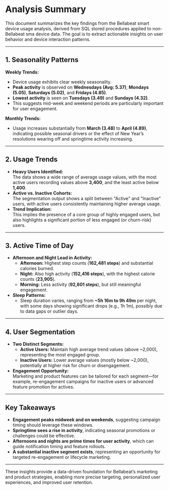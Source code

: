 # Analysis Summary

This document summarizes the key findings from the Bellabeat smart device usage analysis, derived from SQL stored procedures applied to non-Bellabeat sma device data. The goal is to extract actionable insights on user behavior and device interaction patterns.

---

## 1. Seasonality Patterns

**Weekly Trends:**  
- Device usage exhibits clear weekly seasonality.
- **Peak activity** is observed on **Wednesdays (Avg: 5.37)**, **Mondays (5.05)**, **Saturdays (5.02)**, and **Fridays (4.85)**.
- **Lowest activity** is seen on **Tuesdays (3.49)** and **Sundays (4.32)**.
- This suggests mid-week and weekend periods are particularly important for user engagement.

**Monthly Trends:**  
- Usage increases substantially from **March (3.48)** to **April (4.89)**, indicating possible seasonal drivers or the effect of New Year’s resolutions wearing off and springtime activity increasing.

---

## 2. Usage Trends

- **Heavy Users Identified:**  
  The data shows a wide range of average usage values, with the most active users recording values above **3,400**, and the least active below **1,400**.
- **Active vs. Inactive Cohorts:**  
  The segmentation output shows a split between "Active" and "Inactive" users, with active users consistently maintaining higher average usage.
- **Trend Implication:**  
  This implies the presence of a core group of highly engaged users, but also highlights a significant portion of less engaged (or churn-risk) users.

---

## 3. Active Time of Day

- **Afternoon and Night Lead in Activity:**  
  - **Afternoon:** Highest step counts (**162,481 steps**) and substantial calories burned.
  - **Night:** Also high activity (**152,416 steps**), with the highest calorie counts (**23,905**).
  - **Morning:** Less activity (**92,601 steps**), but still meaningful engagement.
- **Sleep Patterns:**  
  - Sleep duration varies, ranging from **~5h 16m to 9h 49m** per night, with some days showing significant drops (e.g., 1h 1m), possibly due to data gaps or outlier days.

---

## 4. User Segmentation

- **Two Distinct Segments:**  
  - **Active Users:** Maintain high average trend values (above ~2,000), representing the most engaged group.
  - **Inactive Users:** Lower average values (mostly below ~2,000), potentially at higher risk for churn or disengagement.
- **Engagement Opportunity:**  
  Marketing and product features can be tailored for each segment—for example, re-engagement campaigns for inactive users or advanced feature promotion for actives.

---

## Key Takeaways

- **Engagement peaks midweek and on weekends**, suggesting campaign timing should leverage these windows.
- **Springtime sees a rise in activity**, indicating seasonal promotions or challenges could be effective.
- **Afternoons and nights are prime times for user activity**, which can guide notification timing and feature rollouts.
- **A substantial inactive segment exists**, representing an opportunity for targeted re-engagement or lifecycle marketing.

---

These insights provide a data-driven foundation for Bellabeat’s marketing and product strategies, enabling more precise targeting, personalized user experiences, and improved user retention.
